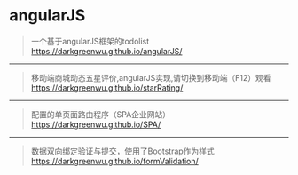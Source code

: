 # angularJS

>一个基于angularJS框架的todolist
 https://darkgreenwu.github.io/angularJS/
 
------
>移动端商城动态五星评价,angularJS实现,请切换到移动端（F12）观看
https://darkgreenwu.github.io/starRating/   

------
>配置的单页面路由程序（SPA企业网站）
https://darkgreenwu.github.io/SPA/

------
>数据双向绑定验证与提交，使用了Bootstrap作为样式
https://darkgreenwu.github.io/formValidation/
